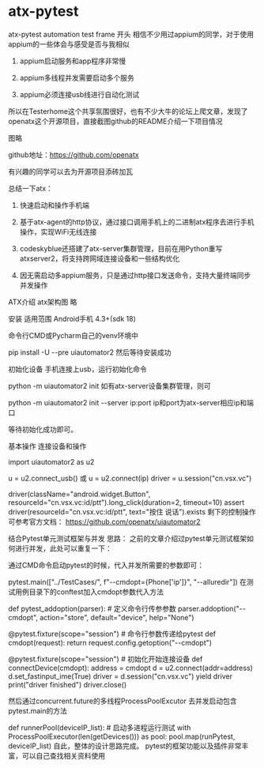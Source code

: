 # atx-pytest
atx-pytest automation test frame
开头
相信不少用过appium的同学，对于使用appium的一些体会与感受是否与我相似

1. appium启动服务和app程序非常慢

2. appium多线程并发需要启动多个服务

3. appium必须连接usb线进行自动化测试

所以在Testerhome这个共享氛围很好，也有不少大牛的论坛上爬文章，发现了openatx这个开源项目，直接截图github的README介绍一下项目情况

图略

github地址：https://github.com/openatx

有兴趣的同学可以去为开源项目添砖加瓦

总结一下atx：

1. 快速启动和操作手机端

2. 基于atx-agent的http协议，通过接口调用手机上的二进制atx程序去进行手机操作，实现WiFi无线连接

3. codeskyblue还搭建了atx-server集群管理，目前在用Python重写atxserver2，将支持跨网域连接设备和一些结构优化

4. 因无需启动多appium服务，只是通过http接口发送命令，支持大量终端同步并发操作

 

ATX介绍
atx架构图
略


安装
适用范围
Android手机 4.3+(sdk 18)

命令行CMD或Pycharm自己的venv环境中 

pip install -U --pre uiautomator2
然后等待安装成功

初始化设备
手机连接上usb，运行初始化命令

python -m uiautomator2 init
如有atx-server设备集群管理，则可

python -m uiautomator2 init --server ip:port
ip和port为atx-server相应ip和端口

等待初始化成功即可。

基本操作
连接设备和操作


import uiautomator2 as u2

u = u2.connect_usb()
或
u = u2.connect(ip)
driver = u.session("cn.vsx.vc")

driver(className="android.widget.Button", resourceId="cn.vsx.vc:id/ptt").long_click(duration=2, timeout=10)
assert driver(resourceId="cn.vsx.vc:id/ptt", text="按住 说话").exists
剩下的控制操作可参考官方文档： https://github.com/openatx/uiautomator2


结合Pytest单元测试框架与并发
思路：
之前的文章介绍过pytest单元测试框架如何进行并发，此处可以重复一下：

通过CMD命令启动pytest的时候，代入并发所需要的参数即可：

pytest.main(["../TestCases/", f"--cmdopt={Phone['ip']}", "--alluredir"])
在测试用例目录下的conftest加入cmdopt参数代入方法

def pytest_addoption(parser):  # 定义命令行传参参数
    parser.addoption("--cmdopt", action="store", default="device", help="None")


@pytest.fixture(scope="session")  # 命令行参数传递给pytest
def cmdopt(request):
    return request.config.getoption("--cmdopt")


@pytest.fixture(scope="session")  # 初始化开始连接设备
def connectDevice(cmdopt):
    address = cmdopt
    d = u2.connect(addr=address)
    d.set_fastinput_ime(True)
    driver = d.session("cn.vsx.vc")
    yield driver
    print("driver finished")
    driver.close()


然后通过concurrent.future的多线程ProcessPoolExcutor 去并发启动包含pytest.main的方法

def runnerPool(deviceIP_list):  # 启动多进程运行测试
    with ProcessPoolExecutor(len(getDevices())) as pool:
        pool.map(runPytest, deviceIP_list)
自此，整体的设计思路完成。 pytest的框架功能以及插件非常丰富，可以自己查找相关资料使用





 

 

 

 
